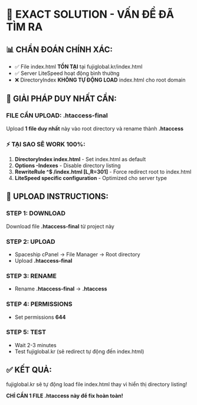 # 🎯 EXACT SOLUTION - VẤN ĐỀ ĐÃ TÌM RA

## 📊 CHẨN ĐOÁN CHÍNH XÁC:
- ✅ File index.html **TỒN TẠI** tại fujiglobal.kr/index.html  
- ✅ Server LiteSpeed hoạt động bình thường
- ❌ DirectoryIndex **KHÔNG TỰ ĐỘNG LOAD** index.html cho root domain

## 🔧 GIẢI PHÁP DUY NHẤT CẦN:

### FILE CẦN UPLOAD: **.htaccess-final**
Upload **1 file duy nhất** này vào root directory và rename thành **.htaccess**

### ⚡ TẠI SAO SẼ WORK 100%:
1. **DirectoryIndex index.html** - Set index.html as default
2. **Options -Indexes** - Disable directory listing  
3. **RewriteRule ^$ /index.html [L,R=301]** - Force redirect root to index.html
4. **LiteSpeed specific configuration** - Optimized cho server type

## 🚀 UPLOAD INSTRUCTIONS:

### STEP 1: DOWNLOAD
Download file **.htaccess-final** từ project này

### STEP 2: UPLOAD
- Spaceship cPanel → File Manager → Root directory
- Upload **.htaccess-final** 

### STEP 3: RENAME
- Rename **.htaccess-final** → **.htaccess**

### STEP 4: PERMISSIONS
- Set permissions **644**

### STEP 5: TEST
- Wait 2-3 minutes
- Test fujiglobal.kr (sẽ redirect tự động đến index.html)

## ✅ KẾT QUẢ:
fujiglobal.kr sẽ tự động load file index.html thay vì hiển thị directory listing!

**CHỈ CẦN 1 FILE .htaccess này để fix hoàn toàn!**